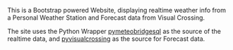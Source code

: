This is a Bootstrap powered Website, displaying realtime weather info from a Personal Weather Station and Forecast data from Visual Crossing.

The site uses the Python Wrapper [pymeteobridgesql](https://github.com/briis/pymeteobridgesql) as the source of the realtime data, and [pyvisualcrossing](https://github.com/briis/pyVisualCrossing) as the source for Forecast data.

